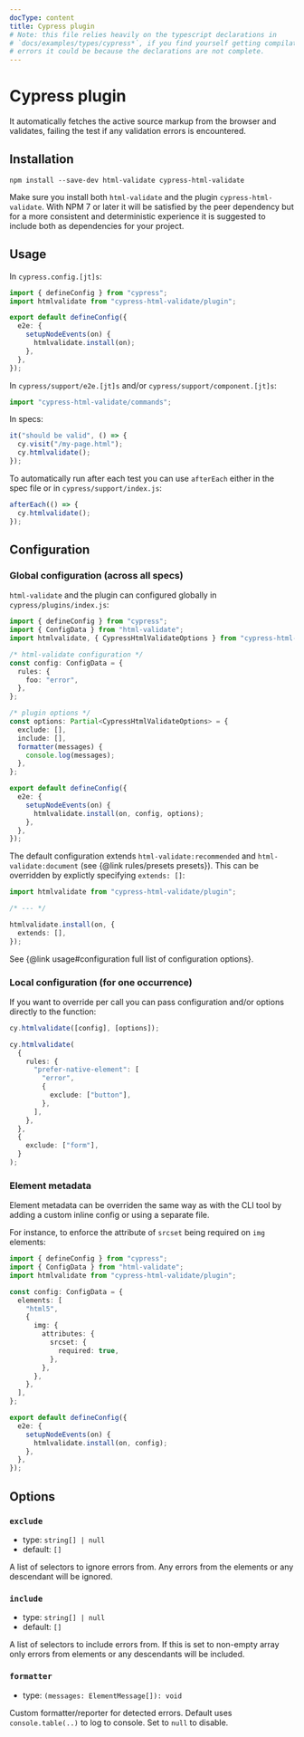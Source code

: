 ```yaml
---
docType: content
title: Cypress plugin
# Note: this file relies heavily on the typescript declarations in
# `docs/examples/types/cypress*`, if you find yourself getting compilation
# errors it could be because the declarations are not complete.
---
```


# Cypress plugin

It automatically fetches the active source markup from the browser and validates, failing the test if any validation errors is encountered.

## Installation

    npm install --save-dev html-validate cypress-html-validate

Make sure you install both `html-validate` and the plugin `cypress-html-validate`.
With NPM 7 or later it will be satisfied by the peer dependency but for a more consistent and deterministic experience it is suggested to include both as dependencies for your project.

## Usage

In `cypress.config.[jt]s`:

```ts
import { defineConfig } from "cypress";
import htmlvalidate from "cypress-html-validate/plugin";

export default defineConfig({
  e2e: {
    setupNodeEvents(on) {
      htmlvalidate.install(on);
    },
  },
});
```

In `cypress/support/e2e.[jt]s` and/or `cypress/support/component.[jt]s`:

```ts
import "cypress-html-validate/commands";
```

In specs:

```ts nocompile
it("should be valid", () => {
  cy.visit("/my-page.html");
  cy.htmlvalidate();
});
```

To automatically run after each test you can use `afterEach` either in the spec file or in `cypress/support/index.js`:

```ts nocompile
afterEach(() => {
  cy.htmlvalidate();
});
```

## Configuration

### Global configuration (across all specs)

`html-validate` and the plugin can configured globally in `cypress/plugins/index.js`:

```ts
import { defineConfig } from "cypress";
import { ConfigData } from "html-validate";
import htmlvalidate, { CypressHtmlValidateOptions } from "cypress-html-validate/plugin";

/* html-validate configuration */
const config: ConfigData = {
  rules: {
    foo: "error",
  },
};

/* plugin options */
const options: Partial<CypressHtmlValidateOptions> = {
  exclude: [],
  include: [],
  formatter(messages) {
    console.log(messages);
  },
};

export default defineConfig({
  e2e: {
    setupNodeEvents(on) {
      htmlvalidate.install(on, config, options);
    },
  },
});
```

The default configuration extends `html-validate:recommended` and `html-validate:document` (see {@link rules/presets presets}).
This can be overridden by explictly specifying `extends: []`:

```ts nocompile
import htmlvalidate from "cypress-html-validate/plugin";

/* --- */

htmlvalidate.install(on, {
  extends: [],
});
```

See {@link usage#configuration full list of configuration options}.

### Local configuration (for one occurrence)

If you want to override per call you can pass configuration and/or options directly to the function:

```ts nocompile
cy.htmlvalidate([config], [options]);
```

```ts nocompile
cy.htmlvalidate(
  {
    rules: {
      "prefer-native-element": [
        "error",
        {
          exclude: ["button"],
        },
      ],
    },
  },
  {
    exclude: ["form"],
  }
);
```

### Element metadata

Element metadata can be overriden the same way as with the CLI tool by adding a custom inline config or using a separate file.

For instance, to enforce the attribute of `srcset` being required on `img` elements:

```ts
import { defineConfig } from "cypress";
import { ConfigData } from "html-validate";
import htmlvalidate from "cypress-html-validate/plugin";

const config: ConfigData = {
  elements: [
    "html5",
    {
      img: {
        attributes: {
          srcset: {
            required: true,
          },
        },
      },
    },
  ],
};

export default defineConfig({
  e2e: {
    setupNodeEvents(on) {
      htmlvalidate.install(on, config);
    },
  },
});
```

## Options

### `exclude`

- type: `string[] | null`
- default: `[]`

A list of selectors to ignore errors from.
Any errors from the elements or any descendant will be ignored.

### `include`

- type: `string[] | null`
- default: `[]`

A list of selectors to include errors from.
If this is set to non-empty array only errors from elements or any descendants will be included.

### `formatter`

- type: `(messages: ElementMessage[]): void`

Custom formatter/reporter for detected errors.
Default uses `console.table(..)` to log to console.
Set to `null` to disable.
